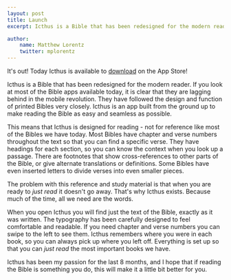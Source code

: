 ```yaml
---
layout: post
title: Launch
excerpt: Icthus is a Bible that has been redesigned for the modern reader.

author:
    name: Matthew Lorentz
    twitter: mplorentz
---
```

It's out! Today Icthus is available to [download]({{site.inc.app_link}}) on the App Store! 

Icthus is a Bible that has been redesigned for the modern reader. If you look at most of the Bible apps available today, it is clear that they are lagging behind in the mobile revolution. They have followed the design and function of printed Bibles very closely. Icthus is an app built from the ground up to make reading the Bible as easy and seamless as possible.

This means that Icthus is designed for reading - not for reference like most of the Bibles we have today. Most Bibles have chapter and verse numbers throughout the text so that you can find a specific verse. They have headings for each section, so you can know the context when you look up a passage. There are footnotes that show cross-references to other parts of the Bible, or give alternate translations or definitions. Some Bibles have even inserted letters to divide verses into even smaller pieces.

The problem with this reference and study material is that when you are ready to _just read_ it doesn't go away. That's why Icthus exists. Because much of the time, all we need are the words.

When you open Icthus you will find just the text of the Bible, exactly as it was written. The typography has been carefully designed to feel comfortable and readable. If you need chapter and verse numbers you can swipe to the left to see them. Icthus remembers where you were in each book, so you can always pick up where you left off. Everything is set up so that you can _just read_ the most important books we have.

Icthus has been my passion for the last 8 months, and I hope that if reading the Bible is something you do, this will make it a little bit better for you. 
